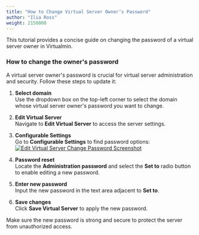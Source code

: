 ```yaml
---
title: "How to Change Virtual Server Owner’s Password"
author: "Ilia Ross"
weight: 2150000
---
```


This tutorial provides a concise guide on changing the password of a virtual server owner in Virtualmin.

### How to change the owner's password

A virtual server owner's password is crucial for virtual server administration and security. Follow these steps to update it:

1. **Select domain**  
   Use the dropdown box on the top-left corner to select the domain whose virtual server owner's password you want to change.

2. **Edit Virtual Server**  
   Navigate to **Edit Virtual Server** to access the server settings.

3. **Configurable Settings**  
   Go to **Configurable Settings** to find password options:
   [![](/images/docs/screenshots/tutorials/step-by-step/light/edit-virtual-server-change-password.png "Edit Virtual Server Change Password Screenshot")](/images/docs/screenshots/tutorials/step-by-step/light/edit-virtual-server-change-password.png)

4. **Password reset**  
   Locate the **Administration password** and select the **Set to** radio button to enable editing a new password.

5. **Enter new password**  
   Input the new password in the text area adjacent to **Set to**.

6. **Save changes**  
   Click **Save Virtual Server** to apply the new password.

Make sure the new password is strong and secure to protect the server from unauthorized access.

